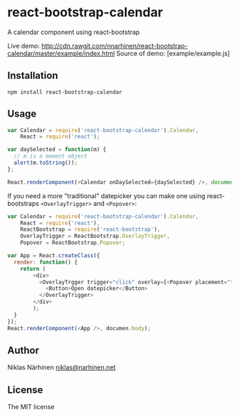react-bootstrap-calendar
========================

A calendar component using react-bootstrap

Live demo: http://cdn.rawgit.com/nnarhinen/react-bootstrap-calendar/master/example/index.html
Source of demo: [example/example.js]

Installation
------------

`npm install react-bootstrap-calendar`

Usage
-----

```js
var Calendar = require('react-bootstrap-calendar').Calendar,
    React = require('react');

var daySelected = function(m) {
  // m is a moment object
  alert(m.toString());
};

React.renderComponent(<Calendar onDaySelected={daySelected} />, document.body);
```

If you need a more "traditional" datepicker you can make one using react-bootstraps `<OverlayTrigger>` and `<Popover>`:

```js
var Calendar = require('react-bootstrap-calendar').Calendar,
    React = require('react'),
    ReactBootstrap = require('react-bootstrap'),
    OverlayTrigger = ReactBootstrap.OverlayTrigger,
    Popover = ReactBootstrap.Popover;

var App = React.createClass({
  render: function() {
    return (
        <div>
          <OverlayTrgger trigger="click" overlay={<Popover placement="top"><Calendar /></Popover>}>
            <Button>Open datepicker</Button>
          </OverlayTrigger>
        </div>
        );
  }
});
React.renderComponent(<App />, documen.body);
```

Author
------

Niklas Närhinen <niklas@narhinen.net>

License
-------

The MIT license
